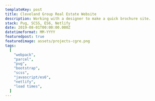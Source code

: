 ```yaml
---
templateKey: post
title: Cleveland Group Real Estate Website
description: Working with a designer to make a quick brochure site.
stack: Pug, SCSS, ES6, Netlify
date: 2019-08-01T00:00:00.000Z
datetimeformat: MM-YYYY
featuredpost: true
featuredimage: assets/projects-cgre.png
tags:
  [
    "webpack",
    "parcel",
    "pug",
    "bootstrap",
    "scss",
    "javascript/es6",
    "netlify",
    "load times",
  ]
---
```

